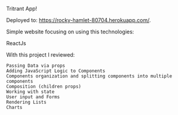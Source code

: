 Tritrant App!

Deployed to: https://rocky-hamlet-80704.herokuapp.com/.

Simple website focusing on using this technologies:

ReactJs


With this project I reviewed:

    Passing Data via props
    Adding JavaScript Logic to Components
    Components organization and splitting components into multiple components
    Composition (children props)
    Working with state
    User input and Forms
    Rendering Lists
    Charts
